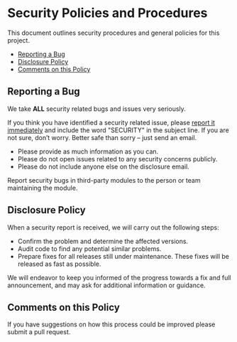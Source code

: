 # Security Policies and Procedures

This document outlines security procedures and general policies for this project.

* [Reporting a Bug](#reporting-a-bug)
* [Disclosure Policy](#disclosure-policy)
* [Comments on this Policy](#comments-on-this-policy)

## Reporting a Bug

We take **ALL** security related bugs and issues very seriously.

If you think you have identified a security related issue, please [report it immediately](mailto:disclose@wolfsoftware.com) 
and include the word "SECURITY" in the subject line. If you are not sure, don’t worry.
Better safe than sorry – just send an email.

* Please provide as much information as you can.
* Please do not open issues related to any security concerns publicly.
* Please do not include anyone else on the disclosure email.

Report security bugs in third-party modules to the person or team maintaining
the module.

## Disclosure Policy

When a security report is received, we will carry out the following steps:

* Confirm the problem and determine the affected versions.
* Audit code to find any potential similar problems.
* Prepare fixes for all releases still under maintenance. These fixes will be
    released as fast as possible.

We will endeavor to keep you informed of the progress towards a fix 
and full announcement, and may ask for additional information or guidance.

## Comments on this Policy

If you have suggestions on how this process could be improved please submit a
pull request.
